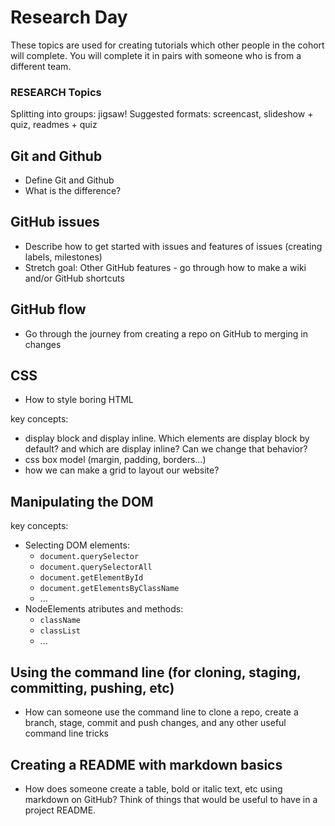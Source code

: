 # Research Day

These topics are used for creating tutorials which other people in the cohort will complete.
You will complete it in pairs with someone who is from a different team.

### RESEARCH Topics

Splitting into groups: jigsaw!
Suggested formats: screencast, slideshow + quiz, readmes + quiz

## Git and Github
* Define Git and Github
* What is the difference? 

## GitHub issues 
* Describe how to get started with issues and features of issues (creating labels, milestones)
* Stretch goal: Other GitHub features - go through how to make a wiki and/or GitHub shortcuts

## GitHub flow 
* Go through the journey from creating a repo on GitHub to merging in changes

## CSS
* How to style boring HTML

key concepts:
  * display block and display inline. Which elements are display block by default? and which are display inline? Can we change that behavior?
  * css box model (margin, padding, borders...)
  * how we can make a grid to layout our website?
## Manipulating the DOM

key concepts:

* Selecting DOM elements:
  * `document.querySelector`
  * `document.querySelectorAll`
  * `document.getElementById`
  * `document.getElementsByClassName`
  * ...
* NodeElements atributes and methods:
  * `className`
  * `classList`
  * ...

## Using the command line (for cloning, staging, committing, pushing, etc)
* How can someone use the command line to clone a repo, create a branch, stage, commit and push changes, and any other useful command line tricks

## Creating a README with markdown basics
* How does someone create a table, bold or italic text, etc using markdown on GitHub? Think of things that would be useful to have in a project README.



